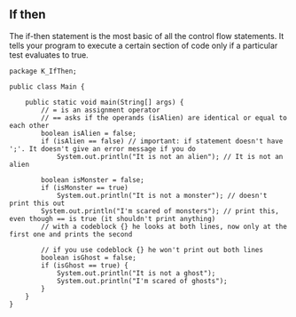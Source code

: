 ## If then

The if-then statement is the most basic of all the control flow statements. It tells your program to execute a certain section of code only if a particular test evaluates to true.

    package K_IfThen;
    
    public class Main {
    
        public static void main(String[] args) {
            // = is an assignment operator
            // == asks if the operands (isAlien) are identical or equal to each other
            boolean isAlien = false;
            if (isAlien == false) // important: if statement doesn't have ';'. It doesn't give an error message if you do
                System.out.println("It is not an alien"); // It is not an alien
    
            boolean isMonster = false;
            if (isMonster == true)
                System.out.println("It is not a monster"); // doesn't print this out
            System.out.println("I'm scared of monsters"); // print this, even though == is true (it shouldn't print anything)
            // with a codeblock {} he looks at both lines, now only at the first one and prints the second
    
            // if you use codeblock {} he won't print out both lines
            boolean isGhost = false;
            if (isGhost == true) {
                System.out.println("It is not a ghost");
                System.out.println("I'm scared of ghosts");
            }
        }
    }